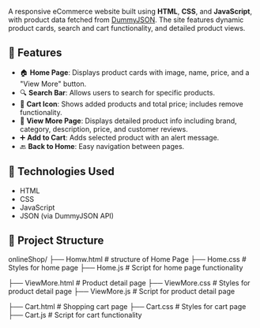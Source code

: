 A responsive eCommerce website built using **HTML**, **CSS**, and **JavaScript**, with product data fetched from [DummyJSON](https://dummyjson.com/products). The site features dynamic product cards, search and cart functionality, and detailed product views.

## 🚀 Features

- 🏠 **Home Page**: Displays product cards with image, name, price, and a "View More" button.
- 🔍 **Search Bar**: Allows users to search for specific products.
- 🛒 **Cart Icon**: Shows added products and total price; includes remove functionality.
- 📄 **View More Page**: Displays detailed product info including brand, category, description, price, and customer reviews.
- ➕ **Add to Cart**: Adds selected product with an alert message.
- 🔙 **Back to Home**: Easy navigation between pages.

## 🧰 Technologies Used

- HTML
- CSS
- JavaScript
- JSON (via DummyJSON API)

## 📁 Project Structure
onlineShop/
├── Homw.html               # structure of Home Page 
├── Home.css                 # Styles for home page
├── Home.js                  # Script for home page functionality

├── ViewMore.html            # Product detail page
├── ViewMore.css             # Styles for product detail page
├── ViewMore.js              # Script for product detail page

├── Cart.html                # Shopping cart page
├── Cart.css                 # Styles for cart page
├── Cart.js                  # Script for cart functionality

